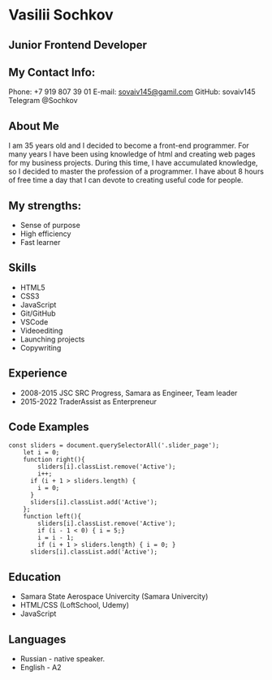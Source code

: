# Vasilii Sochkov
## Junior Frontend Developer

## My Contact Info:
Phone: +7 919 807 39 01
E-mail: sovaiv145@gamil.com
GitHub: sovaiv145
Telegram @Sochkov

## About Me
I am 35 years old and I decided to become a front-end programmer. For many years I have been using knowledge of html and creating web pages for my business projects. During this time, I have accumulated knowledge, so I decided to master the profession of a programmer. I have about 8 hours of free time a day that I can devote to creating useful code for people.

## My strengths:
* Sense of purpose
* High efficiency
* Fast learner

## Skills

* HTML5
* CSS3
* JavaScript
* Git/GitHub
* VSCode
* Videoediting
* Launching projects
* Copywriting

## Experience
* 2008-2015 JSC SRC Progress, Samara as Engineer, Team leader
* 2015-2022 TraderAssist as Enterpreneur

## Code Examples

```
const sliders = document.querySelectorAll('.slider_page');
    let i = 0;
    function right(){
        sliders[i].classList.remove('Active');
        i++;
      if (i + 1 > sliders.length) {
        i = 0;
      }
      sliders[i].classList.add('Active');
    };
    function left(){
        sliders[i].classList.remove('Active');
        if (i - 1 < 0) { i = 5;}
        i = i - 1;
        if (i + 1 > sliders.length) { i = 0; }
      sliders[i].classList.add('Active');
```

## Education
* Samara State Aerospace Univercity (Samara Univercity)
* HTML/CSS (LoftSchool, Udemy)
* JavaScript

## Languages
* Russian - native speaker.
* English - A2